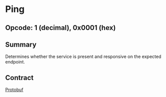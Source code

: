 <!--
  -- Copyright (c) 2019, Arm Limited, All Rights Reserved
  -- SPDX-License-Identifier: Apache-2.0
  --
  -- Licensed under the Apache License, Version 2.0 (the "License"); you may
  -- not use this file except in compliance with the License.
  -- You may obtain a copy of the License at
  --
  -- http://www.apache.org/licenses/LICENSE-2.0
  --
  -- Unless required by applicable law or agreed to in writing, software
  -- distributed under the License is distributed on an "AS IS" BASIS, WITHOUT
  -- WARRANTIES OR CONDITIONS OF ANY KIND, either express or implied.
  -- See the License for the specific language governing permissions and
  -- limitations under the License.
--->
# **Ping**

## **Opcode: 1 (decimal), 0x0001 (hex)**

## **Summary**
Determines whether the service is present and responsive on the expected endpoint.

## **Contract**
[Protobuf](https://github.com/parallaxsecond/parsec-operations/blob/master/protobuf/ping.proto)

